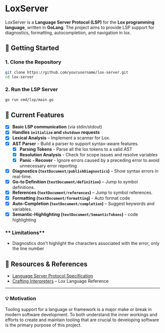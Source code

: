 # **LoxServer**  

LoxServer is a **Language Server Protocol (LSP)** for the **Lox programming language**, written in **GoLang**. The project aims to provide LSP support for diagnostics, formatting, autocompletion, and navigation in lox.  

## **🚀 Getting Started**  

### **1. Clone the Repository**  
```sh
git clone https://github.com/yourusername/lox-server.git
cd lox-server
```

### **2. Run the LSP Server**  
```sh
go run cmd/lsp/main.go
```

## **📌 Current Features**  
- [x] **Basic LSP communication** (via stdin/stdout)  
- [x] **Handles `initialize` and `shutdown` requests**  
- [x] **Lexical Analysis** – Implement a scanner for Lox.  
- [x] **AST Parser** – Build a parser to support syntax-aware features.  
    - [x] **Parsing Tokens** - Parse all the lox tokens to a valid AST
    - [x] **Resolution Analysis** - Check for scope issues and resolve variables
    - [x] **Panic - Recover** - Ignore errors caused by a preceding error to avoid unnecessary error reporting 
- [x] **Diagnostics (`textDocument/publishDiagnostics`)** – Show syntax errors in real-time.  
- [x] **Go-to Definition (`textDocument/definition`)** – Jump to symbol definitions.  
- [x] **References (`textDocument/references`)** – Jump to symbol references.
- [x] **Formatting (`textDocument/formatting`)** - Auto format code
- [x] **Auto-Completion (`textDocument/completion`)** – Suggest keywords and variables.  
- [x] **Semantic-Highlighting (`textDocument/SemanticTokens`)** - code highlighting

### ** Limitations**
- Diagnostics don't highlight the characters associated with the error, only the line number

## **📖 Resources & References**  
- [Language Server Protocol Specification](https://microsoft.github.io/language-server-protocol/specifications/lsp/3.17/specification/)  
- [Crafting Interpreters](https://craftinginterpreters.com/) – Lox Language Reference  

---

### **💡 Motivation**  
Tooling support for a language or framework is a major make or break in modern software development.
To both understand the inner workings and efforts to create and maintain tooling that are crucial to developing software is the
primary purpose of this project.
